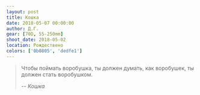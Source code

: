 ```yaml
---
layout: post
title: Кошка
date: 2018-05-07 00:00:00
author: Д.Г.
gear: [70D, 55-250mm]
shoot_date: 2018-05-02
location: Рождествено
colors: ['0b0805', 'dedfe1']
---
```


> Чтобы поймать воробушка, ты должен думать, как воробушек, ты должен стать воробушком.
>
> -- <cite>Кошка</cite>
